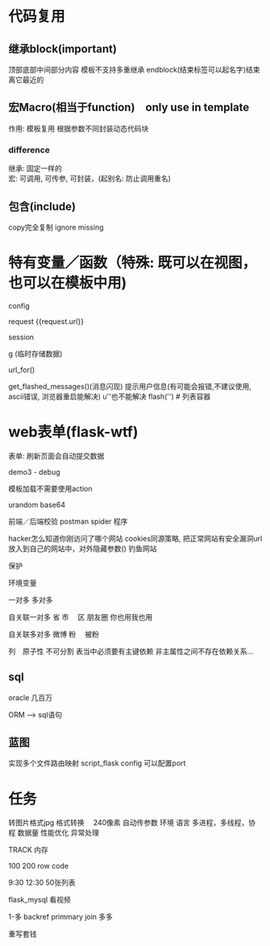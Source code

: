 # 代码复用

## 继承block(important)
顶部底部中间部分内容
模板不支持多重继承
endblock(结束标签可以起名字)结束离它最近的

## 宏Macro(相当于function)　only use in template
作用: 模板复用
根据参数不同封装动态代码块

### difference
继承: 固定一样的<br>
宏: 可调用, 可传参, 可封装，(起别名: 防止调用重名)

## 包含(include)
copy完全复制
ignore missing

# 特有变量／函数（特殊: 既可以在视图，也可以在模板中用)
config


request
{{request.url}}

session

g (临时存储数据)

url_for()

get_flashed_messages()(消息闪现)
提示用户信息(有可能会报错,不建议使用, ascii错误, 浏览器重启能解决)
u''也不能解决
flash('') # 列表容器


# web表单(flask-wtf)
表单: 刷新页面会自动提交数据

demo3 - debug

模板加载不需要使用action

urandom
base64

前端／后端校验
postman
spider
程序


hacker怎么知道你刚访问了哪个网站
cookies同源策略,
把正常网站有安全漏洞url放入到自己的网站中，对外隐藏参数(<a><img>)
钓鱼网站

保护


环境变量

一对多
多对多

自关联一对多
省   市　  区
朋友圈     你也用我也用

自关联多对多
微博      粉　   被粉


列　原子性   不可分割
表当中必须要有主键依赖
非主属性之间不存在依赖关系...   

## sql
oracle  几百万

ORM --> sql语句


## 蓝图
实现多个文件路由映射
script_flask config 可以配置port




# 任务
转图片格式jpg    格式转换　   240像素       自动传参数
环境  语言
多进程，多线程，协程
数据量     性能优化
异常处理


TRACK   内存



100 200 row code

9:30    12:30
50张列表

flask_mysql 看视频

1-多 backref
primmary join   多多

重写套钱


